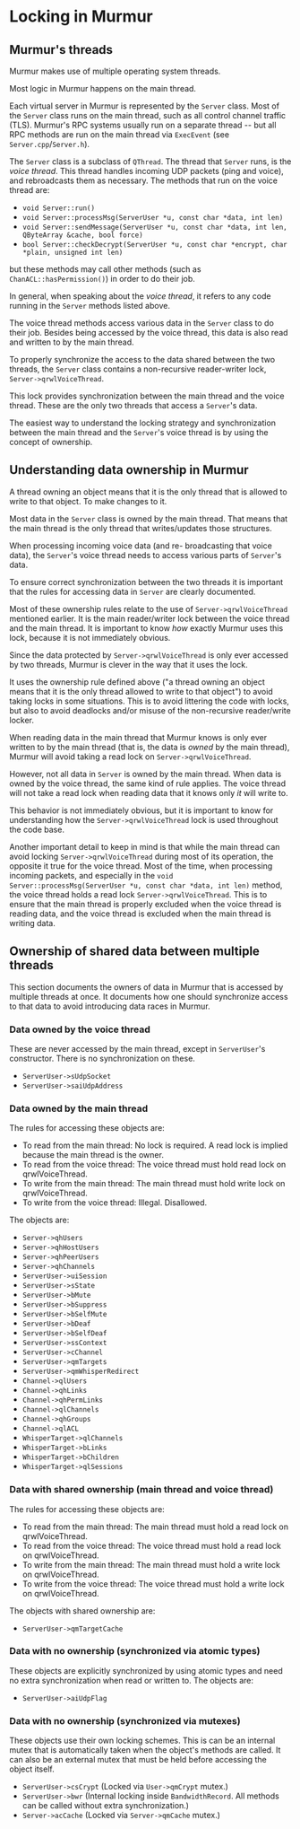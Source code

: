 # Locking in Murmur

## Murmur's threads

Murmur makes use of multiple operating system threads.

Most logic in Murmur happens on the main thread.

Each virtual server in Murmur is represented by the
`Server` class. Most of the `Server` class runs on the
main thread, such as all control channel traffic (TLS).
Murmur's RPC systems usually run on a separate thread --
but all RPC methods are run on the main thread via
`ExecEvent` (see `Server.cpp`/`Server.h`).

The `Server` class is a subclass of `QThread`. The
thread that `Server` runs, is the *voice thread*.
This thread handles incoming UDP packets (ping and
voice), and rebroadcasts them as necessary.
The methods that run on the voice thread are:

- `void Server::run()`
- `void Server::processMsg(ServerUser *u, const char *data, int len)`
- `void Server::sendMessage(ServerUser *u, const char *data, int len, QByteArray &cache, bool force)`
- `bool Server::checkDecrypt(ServerUser *u, const char *encrypt, char *plain, unsigned int len)`

but these methods may call other methods
(such as `ChanACL::hasPermission()`) in order to
do their job.

In general, when speaking about the *voice thread*,
it refers to any code running in the `Server` methods
listed above.

The voice thread methods access various data in the
`Server` class to do their job. Besides being accessed
by the voice thread, this data is also read and written
to by the main thread.

To properly synchronize the access to the data shared
between the two threads, the `Server` class contains
a non-recursive reader-writer lock, `Server->qrwlVoiceThread`. 

This lock provides synchronization between the
main thread and the voice thread. These are the
only two threads that access a `Server`'s data.

The easiest way to understand the locking strategy
and synchronization between the main thread and the
`Server`'s voice thread is by using the concept of
ownership.

## Understanding data ownership in Murmur

A thread owning an object means that it is the only
thread that is allowed to write to that object. To
make changes to it.

Most data in the `Server` class is owned by the main
thread. That means that the main thread is the only
thread that writes/updates those structures.

When processing incoming voice data (and re-
broadcasting that voice data), the `Server`'s voice
thread needs to access various parts of `Server`'s data.

To ensure correct synchronization between the two
threads it is important that the rules for accessing
data in `Server` are clearly documented.

Most of these ownership rules relate to the use of
`Server->qrwlVoiceThread` mentioned earlier. It is
the main reader/writer lock between the voice thread
and the main thread. It is important to know *how*
exactly Murmur uses this lock, because it is not
immediately obvious.

Since the data protected by `Server->qrwlVoiceThread`
is only ever accessed by two threads, Murmur is clever in
the way that it uses the lock.

It uses the ownership rule defined above ("a thread owning
an object means that it is the only thread allowed to write
to that object") to avoid taking locks in some situations.
This is to avoid littering the code with locks, but also to
avoid deadlocks and/or misuse of the non-recursive reader/write
locker.

When reading data in the main thread that Murmur knows is
only ever written to by the main thread (that is, the data
is *owned* by the main thread), Murmur will avoid taking a
read lock on `Server->qrwlVoiceThread`.

However, not all data in `Server` is owned by the main thread.
When data is owned by the voice thread, the same kind of rule
applies. The voice thread will not take a read lock when reading
data that it knows only *it* will write to.

This behavior is not immediately obvious, but it is important
to know for understanding how the `Server->qrwlVoiceThread`
lock is used throughout the code base.

Another important detail to keep in mind is that while the
main thread can avoid locking `Server->qrwlVoiceThread`
during most of its operation, the opposite it true for
the voice thread. Most of the time, when processing incoming
packets, and especially in the
`void Server::processMsg(ServerUser *u, const char *data, int len)`
method, the voice thread holds a read lock `Server->qrwlVoiceThread`.
This is to ensure that the main thread is properly excluded when the
voice thread is reading data, and the voice thread is excluded when
the main thread is writing data.

## Ownership of shared data between multiple threads

This section documents the owners of data in Murmur that is
accessed by multiple threads at once. It documents how one
should synchronize access to that data to avoid introducing
data races in Murmur.

### Data owned by the voice thread

These are never accessed by the main thread, except in `ServerUser`'s constructor.
There is no synchronization on these.

- `ServerUser->sUdpSocket`
- `ServerUser->saiUdpAddress`

### Data owned by the main thread

The rules for accessing these objects are:

- To read from the main thread: No lock is required.
  A read lock is implied because the main thread is the owner.
- To read from the voice thread: The voice thread must hold read lock on qrwlVoiceThread.
- To write from the main thread: The main thread must hold write lock on qrwlVoiceThread.
- To write from the voice thread: Illegal. Disallowed.

The objects are:

- `Server->qhUsers`
- `Server->qhHostUsers`
- `Server->qhPeerUsers`
- `Server->qhChannels`
- `ServerUser->uiSession`
- `ServerUser->sState`
- `ServerUser->bMute`
- `ServerUser->bSuppress`
- `ServerUser->bSelfMute`
- `ServerUser->bDeaf`
- `ServerUser->bSelfDeaf`
- `ServerUser->ssContext`
- `ServerUser->cChannel`
- `ServerUser->qmTargets`
- `ServerUser->qmWhisperRedirect`
- `Channel->qlUsers`
- `Channel->qhLinks`
- `Channel->qhPermLinks`
- `Channel->qlChannels`
- `Channel->qhGroups`
- `Channel->qlACL`
- `WhisperTarget->qlChannels`
- `WhisperTarget->bLinks`
- `WhisperTarget->bChildren`
- `WhisperTarget->qlSessions`

### Data with shared ownership (main thread and voice thread)

The rules for accessing these objects are:

- To read from the main thread: The main thread must hold a read lock on qrwlVoiceThread.
- To read from the voice thread: The voice thread must hold a read lock on qrwlVoiceThread.
- To write from the main thread: The main thread must hold a write lock on qrwlVoiceThread.
- To write from the voice thread: The voice thread must hold a write lock on qrwlVoiceThread.

The objects with shared ownership are:

-  `ServerUser->qmTargetCache`

### Data with no ownership (synchronized via atomic types)

These objects are explicitly synchronized by using atomic types
and need no extra synchronization when read or written to.
The objects are:

- `ServerUser->aiUdpFlag`

### Data with no ownership (synchronized via mutexes)

These objects use their own locking schemes. This is can be
an internal mutex that is automatically taken when the object's
methods are called. It can also be an external mutex that must
be held before accessing the object itself.

- `ServerUser->csCrypt` (Locked via `User->qmCrypt` mutex.)
- `ServerUser->bwr` (Internal locking inside `BandwidthRecord`. All methods can be called without extra synchronization.)
- `Server->acCache` (Locked via `Server->qmCache` mutex.)
